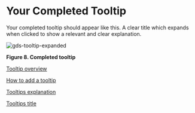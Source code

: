 # Your Completed Tooltip
Your completed tooltip should appear like this. A clear title which expands when clicked to show a relevant and clear explanation.

![gds-tooltip-expanded](https://user-images.githubusercontent.com/61820359/76084799-aaa05480-5fa8-11ea-9820-332125e06d8b.png)

**Figure 8. Completed tooltip**

[Tooltip overview](/design-guidelines/tooltips/overview)

[How to add a tooltip](/design-guidelines/tooltips/how-to-add-a-tooltip)

[Tooltips explanation](/design-guidelines/tooltips/tooltip-explanation)

[Tooltips title](/design-guidelines/tooltips/tooltip-title)
